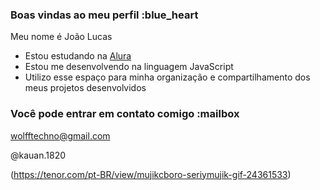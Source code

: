 ### Boas vindas ao meu perfil :blue_heart

Meu nome é João Lucas 

- Estou estudando na [Alura](https://www.alura.com.br)
- Estou me desenvolvendo na linguagem JavaScript
- Utilizo esse espaço para minha organização e compartilhamento dos meus projetos desenvolvidos

### Você pode entrar em contato comigo :mailbox

wolfftechno@gmail.com

@kauan.1820

(https://tenor.com/pt-BR/view/mujikcboro-seriymujik-gif-24361533)
